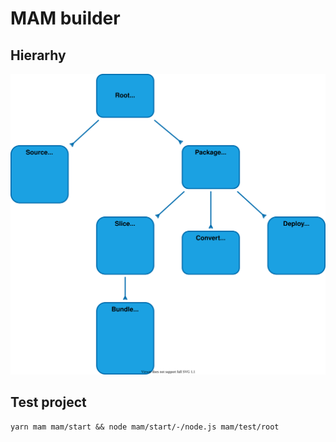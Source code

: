# MAM builder

## Hierarhy

![](mam.drawio.svg)

## Test project

```
yarn mam mam/start && node mam/start/-/node.js mam/test/root
```
